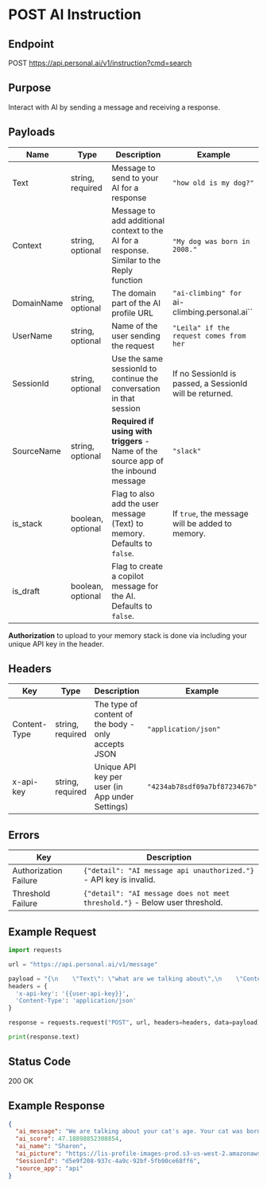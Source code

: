 # POST AI Instruction

## Endpoint
POST https://api.personal.ai/v1/instruction?cmd=search

## Purpose
Interact with AI by sending a message and receiving a response.

## Payloads

| Name        | Type               | Description                                                                                   | Example                                                   |
|-------------|--------------------|-----------------------------------------------------------------------------------------------|-----------------------------------------------------------|
| Text        | string, required    | Message to send to your AI for a response                                                     | `"how old is my dog?"`                                     |
| Context     | string, optional    | Message to add additional context to the AI for a response. Similar to the Reply function     | `"My dog was born in 2008."`                              |
| DomainName  | string, optional    | The domain part of the AI profile URL                                                         | `"ai-climbing" for `ai-climbing.personal.ai``             |
| UserName    | string, optional    | Name of the user sending the request                                                          | `"Leila" if the request comes from her`                   |
| SessionId   | string, optional    | Use the same sessionId to continue the conversation in that session                           | If no SessionId is passed, a SessionId will be returned.  |
| SourceName  | string, optional    | **Required if using with triggers** - Name of the source app of the inbound message           | `"slack"`                                                 |
| is_stack    | boolean, optional   | Flag to also add the user message (Text) to memory. Defaults to `false`.                      | If `true`, the message will be added to memory.           |
| is_draft    | boolean, optional   | Flag to create a copilot message for the AI. Defaults to `false`.                             |                                                          |

**Authorization** to upload to your memory stack is done via including your unique API key in the header.

## Headers

| Key          | Type               | Description                                        | Example                       |
|--------------|--------------------|----------------------------------------------------|-------------------------------|
| Content-Type | string, required    | The type of content of the body - only accepts JSON | `"application/json"`          |
| x-api-key    | string, required    | Unique API key per user (in App under Settings)     | `"4234ab78sdf09a7bf8723467b"` |

## Errors

| Key                | Description                                                                 |
|--------------------|-----------------------------------------------------------------------------|
| Authorization Failure | `{"detail": "AI message api unauthorized."}` - API key is invalid.         |
| Threshold Failure   | `{"detail": "AI message does not meet threshold."}` - Below user threshold.  |

## Example Request

```python
import requests

url = "https://api.personal.ai/v1/message"

payload = "{\n    \"Text\": \"what are we talking about\",\n    \"Context\": \"\",\n    \"UserName\": \"Leila\",\n    \"DomainName\": \"ai\",\n    \"SessionId\": \"d5e9f208-937c-4a9c-92bf-5fb90ce68ff6\"\n}"
headers = {
  'x-api-key': '{{user-api-key}}',
  'Content-Type': 'application/json'
}

response = requests.request("POST", url, headers=headers, data=payload)

print(response.text)
```

## Status Code
200 OK

## Example Response
```json
{
  "ai_message": "We are talking about your cat's age. Your cat was born in 2000, so it is around 23 years old now. How has your cat been doing lately? 🐱",
  "ai_score": 47.18898852308854,
  "ai_name": "Sharon",
  "ai_picture": "https://lis-profile-images-prod.s3-us-west-2.amazonaws.com/thumbnail_2HNYYWHIEI8BISATZLGFVRYYHW8KVG.jpg",
  "SessionId": "d5e9f208-937c-4a9c-92bf-5fb90ce68ff6",
  "source_app": "api"
}
```
